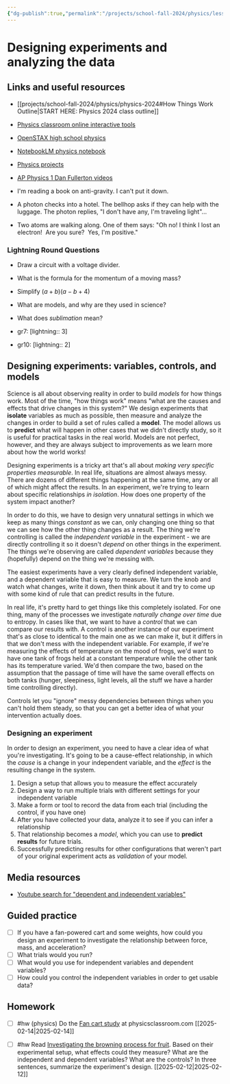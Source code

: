 ```yaml
---
{"dg-publish":true,"permalink":"/projects/school-fall-2024/physics/lessons/designing-experiments/"}
---
```



#  Designing experiments and analyzing the data

## Links and useful resources 

- [[projects/school-fall-2024/physics/physics-2024#How Things Work Outline\|START HERE: Physics 2024 class outline]]
- [Physics classroom online interactive tools](https://www.physicsclassroom.com/Lesson-Plans/Algebra-Based-Physics)
- [OpenSTAX high school physics](https://openstax.org/books/physics/pages/1-introduction)
- [NotebookLM physics notebook](https://notebooklm.google.com/notebook/94fe29f5-cebb-4621-9e03-d20110b7a978)
- [Physics projects](https://www.sciencebuddies.org/science-fair-projects/science-projects/physics/high-school)
- [AP Physics 1 Dan Fullerton videos](https://www.youtube.com/playlist?list=PLd2HWlWc-MsysWuL9ksneEM8cl5bk3bHH)

- I'm reading a book on anti-gravity. I can't put it down.
- A photon checks into a hotel. The bellhop asks if they can help with the luggage. The photon replies, "I don't have any, I'm traveling light"...
- Two atoms are walking along. One of them says: "Oh no! I think I lost an electron!  Are you sure?  Yes, I'm positive."

### Lightning Round Questions

- Draw a circuit with a voltage divider. 
- What is the formula for the momentum of a moving mass? 
- Simplify $(a+b)(a-b+4)$ 
- What are models, and why are they used in science? 
- What does *sublimation* mean? 

- gr7: [lightning:: 3]
- gr10: [lightning:: 2]

## Designing experiments: variables, controls, and models

Science is all about observing reality in order to build *models* for how things work. Most of the time, "how things work" means "what are the causes and effects that drive changes in this system?" We design experiments that **isolate** variables as much as possible, then measure and analyze the changes in order to build a set of rules called a **model**. The model allows us to **predict** what will happen in other cases that we didn't directly study, so it is useful for practical tasks in the real world. Models are not perfect, however, and they are always subject to improvements as we learn more about how the world works!

Designing experiments is a tricky art that's all about *making very specific properties measurable*. In real life, situations are almost always messy. There are dozens of different things happening at the same time, any or all of which might affect the results. In an experiment, we're trying to learn about specific relationships *in isolation*. How does one property of the system impact another?

In order to do this, we have to design very unnatural settings in which we keep as many things *constant* as we can, only changing one thing so that we can see how the other thing changes as a result. The thing we're controlling is called the *independent variable* in the experiment - we are directly controlling it so it doesn't *depend* on other things in the experiment. The things we're observing are called *dependent variables* because they (hopefully) depend on the thing we're messing with.

The easiest experiments have a very clearly defined independent variable, and a dependent variable that is easy to measure. We turn the knob and watch what changes, write it down, then think about it and try to come up with some kind of rule that can predict results in the future.

In real life, it's pretty hard to get things like this completely isolated. For one thing, many of the processes we investigate *naturally change over time* due to entropy. In cases like that, we want to have a *control* that we can compare our results with. A control is another instance of our experiment that's as close to identical to the main one as we can make it, but it differs in that we don't mess with the independent variable. For example, if we're measuring the effects of temperature on the mood of frogs, we'd want to have one tank of frogs held at a constant temperature while the other tank has its temperature varied. We'd then compare the two, based on the assumption that the passage of time will have the same overall effects on both tanks (hunger, sleepiness, light levels, all the stuff we have a harder time controlling directly).

Controls let you "ignore" messy dependencies between things when you can't hold them steady, so that you can get a better idea of what your intervention actually does.

### Designing an experiment

In order to design an experiment, you need to have a clear idea of what you're investigating. It's going to be a cause-effect relationship, in which the *cause* is a change in your independent variable, and the *effect* is the resulting change in the system. 

1. Design a setup that allows you to measure the effect accurately
2. Design a way to run multiple trials with different settings for your independent variable
3. Make a form or tool to record the data from each trial (including the control, if you have one)
4. After you have collected your data, analyze it to see if you can infer a relationship
5. That relationship becomes a *model*, which you can use to **predict results** for future trials.
6. Successfully predicting results for other configurations that weren't part of your original experiment acts as *validation* of your model.

## Media resources

- [Youtube search for "dependent and independent variables"](https://www.youtube.com/results?search_query=dependent%20and%20independent%20variables) 

## Guided practice

- [ ] If you have a fan-powered cart and some weights, how could you design an experiment to investigate the relationship between force, mass, and acceleration?  
- [ ] What trials would you run?  
- [ ] What would you use for independent variables and dependent variables?
- [ ] How could you control the independent variables in order to get usable data?

## Homework

- [ ] #hw (physics) Do the [Fan cart study](https://www.physicsclassroom.com/reasoning/newtonslaws/Fan-Cart-Study/) at physicsclassroom.com [[2025-02-14\|2025-02-14]]
- [ ] #hw Read [Investigating the browning process for fruit](https://www.snexplores.org/article/fresh-fruit-slices-turn-brown). Based on their experimental setup, what effects could they measure? What are the independent and dependent variables? What are the controls? In three sentences, summarize the experiment's design. [[2025-02-12\|2025-02-12]]

